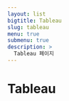 ```yaml
---
layout: list
bigtitle: Tableau
slug: tableau
menu: true
submenu: true
description: >
  Tableau 페이지
---
```


# Tableau







